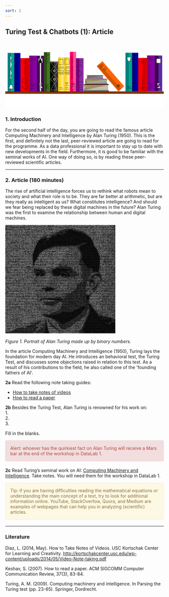 ```yaml
---
sort: 2
---
```


## __Turing Test & Chatbots (1): Article__
\
\
<img src="./images/books_banner.png" alt="Books banner" width="600"/>

### 1. Introduction

For the second half of the day, you are going to read the famous article Computing Machinery and Intelligence by Alan Turing (1950). This is the first, and definitely not the last, peer-reviewed article are going to read for the programme. As a data professional it is important to stay up to date with new developments in the field. Furthermore, it is good to be familiar with the seminal works of AI. One way of doing so, is by reading these peer-reviewed scientific articles.

***

### 2. Article (180 minutes)

The rise of artificial intelligence forces us to rethink what robots mean to society and what their role is to be. They are far better at arithmetic, but are they really as intelligent as us? What constitutes intelligence? And should we fear being replaced by these digital machines in the future? Alan Turing was the first to examine the relationship between human and digital machines.

<img src="./images/alan_turing.jpg" alt="Books banner" width="350"/>

*Figure 1. Portrait of Alan Turing made up by binary numbers.*

In the article Computing Machinery and Intelligence (1950), Turing lays the foundation for modern day AI. He introduces an behavioral test, the Turing Test, and discusses some objections raised in relation to this test. As a result of his contributions to the field, he also called one of the 'founding fathers of AI'.

__2a__ Read the following note taking guides:

- [How to take notes of videos](http://kortschakcenter.usc.edu/wp-content/uploads/2014/05/Video-Note-taking.pdf)
- [How to read a paper](http://ccr.sigcomm.org/online/files/p83-keshavA.pdf)

__2b__ Besides the Turing Test, Alan Turing is renowned for his work on:
\
1.
\
2.
\
3.

Fill in the blanks.

<div style="padding: 15px; border: 1px solid transparent; border-color: transparent; margin-bottom: 20px; border-radius: 4px; color: #a94442; background-color: #f2dede; border-color: #ebccd1;">
Alert: whoever has the quirkiest fact on Alan Turing will receive a Mars bar at the end of the workshop in DataLab 1.
</div>

__2c__ Read Turing’s seminal work on AI: [Computing Machinery and Intelligence](https://academic.oup.com/mind/article/LIX/236/433/986238). Take notes. You will need them for the workshop in DataLab 1.

<div style="padding: 15px; border: 1px solid transparent; border-color: transparent; margin-bottom: 20px; border-radius: 4px; color: #8a6d3b;; background-color: #fcf8e3; border-color: #faebcc;">
Tip: if you are having difficulties reading the mathematical equations or understanding the main concept of a text, try to look for additional information online. YouTube, StackOverfow, Quora, and Medium are examples of webpages that can help you in analyzing (scientific) articles.
</div>

***

### __Literature__
Diaz, L. (2014, May). How to Take Notes of Videos. USC Kortschak Center for Learning and Creativity.
http://kortschakcenter.usc.edu/wp-content/uploads/2014/05/Video-Note-taking.pdf

Keshav, S. (2007). How to read a paper. ACM SIGCOMM Computer Communication Review, 37(3), 83-84.

Turing, A. M. (2009). Computing machinery and intelligence. In Parsing the Turing test (pp. 23-65). Springer, Dordrecht.

